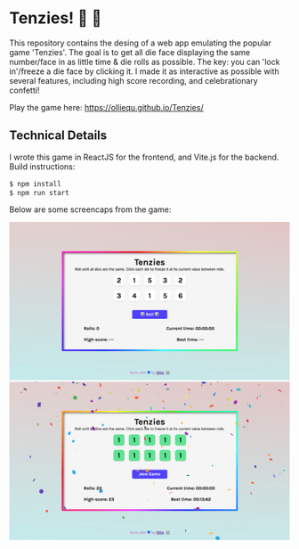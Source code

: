 # Tenzies! 🎲 🎉

This repository contains the desing of a web app emulating the popular game 'Tenzies'. The goal is to get all die face displaying the same number/face in as little time & die rolls as possible. The key: you can 'lock in'/freeze a die face by clicking it. I made it as interactive as possible with several features, including high score recording, and celebrationary confetti!

Play the game here: https://olliequ.github.io/Tenzies/

## Technical Details

I wrote this game in ReactJS for the frontend, and Vite.js for the backend. Build instructions:

```
$ npm install
$ npm run start
```

Below are some screencaps from the game:

![](./assets/start.png)
![](./assets/end.png)
